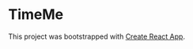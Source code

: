 # TimeMe

This project was bootstrapped with [Create React App](https://github.com/facebookincubator/create-react-app).
